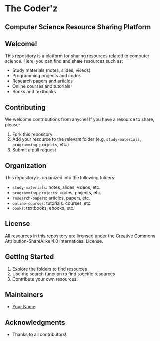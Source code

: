 # The Coder'z

## Computer Science Resource Sharing Platform

## Welcome!

This repository is a platform for sharing resources related to computer science. Here, you can find and share resources such as:

* Study materials (notes, slides, videos)
* Programming projects and codes
* Research papers and articles
* Online courses and tutorials
* Books and textbooks

## Contributing

We welcome contributions from anyone! If you have a resource to share, please:

1. Fork this repository
2. Add your resource to the relevant folder (e.g. `study-materials`, `programming-projects`, etc.)
3. Submit a pull request

## Organization

This repository is organized into the following folders:

* `study-materials`: notes, slides, videos, etc.
* `programming-projects`: codes, projects, etc.
* `research-papers`: articles, papers, etc.
* `online-courses`: tutorials, courses, etc.
* `books`: textbooks, ebooks, etc.

## License

All resources in this repository are licensed under the Creative Commons Attribution-ShareAlike 4.0 International License.

## Getting Started

1. Explore the folders to find resources
2. Use the search function to find specific resources
3. Contribute your own resources!

## Maintainers

* [Your Name](https://github.com/your-username)

## Acknowledgments

* Thanks to all contributors!
